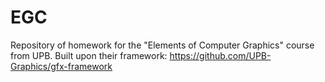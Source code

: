 # EGC
Repository of homework for the "Elements of Computer Graphics" course from UPB.
Built upon their framework: https://github.com/UPB-Graphics/gfx-framework 

